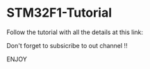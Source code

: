 # STM32F1-Tutorial

Follow the tutorial with all the details at this link: 

Don't forget to subsicribe to out channel !! 

ENJOY 
